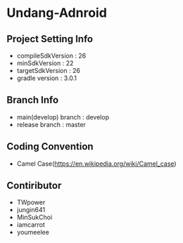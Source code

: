 # Undang-Adnroid

## Project Setting Info

- compileSdkVersion : 26
- minSdkVersion : 22
- targetSdkVersion : 26
- gradle version : 3.0.1

## Branch Info

- main(develop) branch : develop
- release branch : master

## Coding Convention

- Camel Case(https://en.wikipedia.org/wiki/Camel_case)

## Contiributor

- TWpower
- jungin641
- MinSukChoi
- iamcarrot
- youmeelee